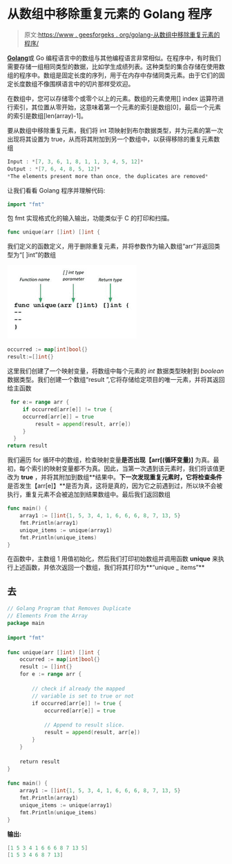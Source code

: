 # 从数组中移除重复元素的 Golang 程序

> 原文:[https://www . geesforgeks . org/golang-从数组中移除重复元素的程序/](https://www.geeksforgeeks.org/golang-program-that-removes-duplicate-elements-from-the-array/)

[**Golang**](https://www.geeksforgeeks.org/arrays-in-go/)或 Go 编程语言中的数组与其他编程语言非常相似。在程序中，有时我们需要存储一组相同类型的数据，比如学生成绩列表。这种类型的集合存储在使用数组的程序中。数组是固定长度的序列，用于在内存中存储同类元素。由于它们的固定长度数组不像围棋语言中的切片那样受欢迎。

在数组中，您可以存储零个或零个以上的元素。数组的元素使用[] index 运算符进行索引，其位置从零开始，这意味着第一个元素的索引是数组[0]，最后一个元素的索引是数组[len(array)-1]。

要从数组中移除重复元素，我们将 int 项映射到布尔数据类型，并为元素的第一次出现将其设置为 true，从而将其附加到另一个数组中，以获得移除的重复元素数组

```go
Input : *[7, 3, 6, 1, 8, 1, 1, 3, 4, 5, 12]*
Output : *[7, 6, 4, 8, 5, 12]*
*The elements present more than once, the duplicates are removed*
```

让我们看看 Golang 程序并理解代码:

```go
import "fmt"
```

包 fmt 实现格式化的输入输出，功能类似于 C 的打印和扫描。

```go
func unique(arr []int) []int {
```

我们定义的函数定义，用于删除重复元素，并将参数作为输入数组“arr”并返回类型为“[ ]int”的数组

![](img/c7fe5c932f4cd3527105eff96edb0cf1.png)

```go
occurred := map[int]bool{}
result:=[]int{}
```

这里我们创建了一个映射变量，将数组中每个元素的 *int* 数据类型映射到 *boolean* 数据类型。我们创建一个数组“result ”,它将存储给定项目的唯一元素，并将其返回给主函数

```go
 for e:= range arr {
     if occurred[arr[e]] != true {
     occurred[arr[e]] = true
         result = append(result, arr[e])
     }
  }
return result
```

我们遍历 for 循环中的数组，检查映射变量**是否出现【arr[(循环变量)]** 为真。最初，每个索引的映射变量都不为真。因此，当第一次遇到该元素时，我们将该值更改为 **true** ，并将其附加到数组**结果中。**下一次发现重复元素时，它将检查条件**是否发生【arr[e]】**是否为真，这将是真的，因为它之前遇到过，所以块不会被执行，重复元素不会被追加到结果数组中。最后我们返回数组

```go
func main() {
    array1 := []int{1, 5, 3, 4, 1, 6, 6, 6, 8, 7, 13, 5}
    fmt.Println(array1) 
    unique_items := unique(array1)
    fmt.Println(unique_items)
}
```

在函数中，主数组 1 用值初始化，然后我们打印初始数组并调用函数 **unique** 来执行上述函数，并依次返回一个数组，我们将其打印为**“unique _ items”**

## 去

```go
// Golang Program that Removes Duplicate
// Elements From the Array
package main

import "fmt"

func unique(arr []int) []int {
    occurred := map[int]bool{}
    result := []int{}
    for e := range arr {

        // check if already the mapped
        // variable is set to true or not
        if occurred[arr[e]] != true {
            occurred[arr[e]] = true

            // Append to result slice.
            result = append(result, arr[e])
        }
    }

    return result
}

func main() {
    array1 := []int{1, 5, 3, 4, 1, 6, 6, 6, 8, 7, 13, 5}
    fmt.Println(array1)
    unique_items := unique(array1)
    fmt.Println(unique_items)
}
```

**输出:**

```go
[1 5 3 4 1 6 6 6 8 7 13 5]
[1 5 3 4 6 8 7 13]
```